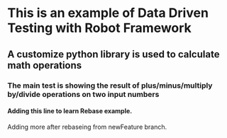 # This is an example of Data Driven Testing with Robot Framework

## A customize python library is used to calculate math operations

### The main test is showing the result of plus/minus/multiply by/divide operations on two input numbers

#### Adding this line to learn Rebase example.
Adding more after rebaseing from newFeature branch.

